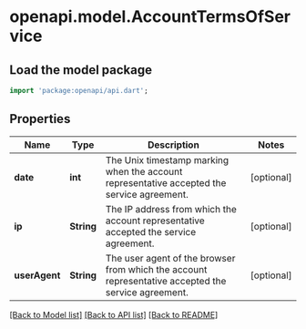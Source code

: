 # openapi.model.AccountTermsOfService

## Load the model package
```dart
import 'package:openapi/api.dart';
```

## Properties
Name | Type | Description | Notes
------------ | ------------- | ------------- | -------------
**date** | **int** | The Unix timestamp marking when the account representative accepted the service agreement. | [optional] 
**ip** | **String** | The IP address from which the account representative accepted the service agreement. | [optional] 
**userAgent** | **String** | The user agent of the browser from which the account representative accepted the service agreement. | [optional] 

[[Back to Model list]](../README.md#documentation-for-models) [[Back to API list]](../README.md#documentation-for-api-endpoints) [[Back to README]](../README.md)


